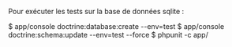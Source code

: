 Pour exécuter les tests sur la base de données sqlite :

$ app/console doctrine:database:create --env=test
$ app/console doctrine:schema:update --env=test --force
$ phpunit -c app/
